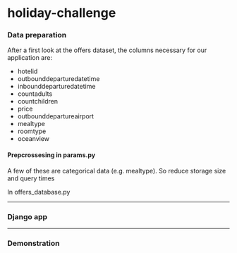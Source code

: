 # holiday-challenge

### Data preparation

After a first look at the offers dataset, the columns necessary for our application are:
- hotelid
- outbounddeparturedatetime
- inbounddeparturedatetime
- countadults
- countchildren
- price
- outbounddepartureairport
- mealtype
- roomtype
- oceanview

#### Prepcrossesing in params.py



A few of these are categorical data (e.g. mealtype). So reduce storage size and query times

In offers_database.py

---

### Django app

---

### Demonstration
